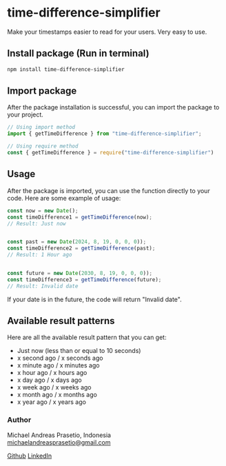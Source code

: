 # time-difference-simplifier
Make your timestamps easier to read for your users. Very easy to use.


## Install package (Run in terminal)
```sh
npm install time-difference-simplifier
```

## Import package
After the package installation is successful, you can import the package to your project.
```js
// Using import method
import { getTimeDifference } from "time-difference-simplifier";

// Using require method
const { getTimeDifference } = require("time-difference-simplifier")
```

## Usage
After the package is imported, you can use the function directly to your code. Here are some example of usage:
```js
const now = new Date();
const timeDifference1 = getTimeDifference(now);
// Result: Just now


const past = new Date(2024, 8, 19, 0, 0, 0));
const timeDifference2 = getTimeDifference(past);
// Result: 1 Hour ago


const future = new Date(2030, 8, 19, 0, 0, 0));
const timeDifference3 = getTimeDifference(future);
// Result: Invalid date
```
If your date is in the future, the code will return "Invalid date".
## Available result patterns
Here are all the available result pattern that you can get:
- Just now (less than or equal to 10 seconds)
- x second ago / x seconds ago
- x minute ago / x minutes ago
- x hour ago / x hours ago
- x day ago / x days ago
- x week ago / x weeks ago
- x month ago / x months ago
- x year ago / x years ago

### Author
Michael Andreas Prasetio, Indonesia <br>
michaelandreasprasetio@gmail.com

<a href="https://github.com/Michael-Tio">Github</a>
<a href="https://www.linkedin.com/in/michael-andreas-prasetio/">LinkedIn</a>
